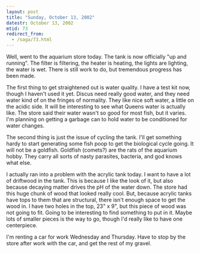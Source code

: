 ```yaml
---
layout: post
title: "Sunday, October 13, 2002"
datestr: October 13, 2002
mtid: 73
redirect_from:
  - /saga/73.html
---
```


Well, went to the aquarium store today. The tank is now officially &quot;up
and running&quot;. The filter is filtering, the heater is heating, the lights
are lighting, the water is wet. There is still work to do, but tremendous progress
has been made.

The first thing to get straightened out is water quality. I have a test kit
now, though I haven't used it yet. Discus need really good water, and they need
water kind of on the fringes of normality. They like nice soft water, a little
on the acidic side. It will be interesting to see what Queens water is actually
like. The store said their water wasn't so good for most fish, but it varies.
I'm planning on getting a garbage can to hold water to be conditioned for water
changes.

The second thing is just the issue of cycling the tank. I'll get something
hardy to start generating some fish poop to get the biological cycle going.
It will not be a goldfish. Goldfish (comets?) are the rats of the aquarium hobby.
They carry all sorts of nasty parasites, bacteria, and god knows what else.

I actually ran into a problem with the acrylic tank today. I want to have a
lot of driftwood in the tank. This is because I like the look of it, but also
because decaying matter drives the pH of the water down. The store had this
huge chunk of wood that looked really cool. But, because acrylic tanks have
tops to them that are structural, there isn't enough space to get the wood in.
I have two holes in the top, 23&quot; x 9&quot;, but this piece of wood was
not going to fit. Going to be interesting to find something to put in it. Maybe
lots of smaller pieces is the way to go, though I'd really like to have one
centerpiece.

I'm renting a car for work Wednesday and Thursday. Have to stop by the store
after work with the car, and get the rest of my gravel.

